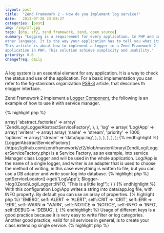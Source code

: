 ```yaml
---
layout: post
title:  "Zend Framework 2 - How do you implement log service?"
date:   2013-07-26 23:08:27
categories: [post]
img: /img/zf.jpg
tags: [php, zf2, zend framework, zend, open source]
summary: "Logging is a requirement for every application. In PHP and in every
other language. It is the way your application has to tell you what its doing.
This article is about how to implement a logger in a Zend Framework 2
application in PHP. This solution achieve simplicity and usability."
priority: 0.6
changefreq: daily
---
```


A log system is an essential element for any application. It is a way to check
the status and use of the application. For a basic implementation you can refer
to the  fig-stanrdars organization
[PSR-3](https://github.com/php-fig/fig-standards/blob/master/accepted/PSR-3-logger-interface.md)
article, that describes th elogger interface.

Zend Framework 2 implement a [Logger
Component](https://github.com/zendframework/zf2/tree/master/library/Zend/Log),
the following is an example of how to use it with service manager.

{% highlight php %}
<?php
return array(
	'service_manager' => array(
		'abstract_factories' => array(
			'Zend\Log\LoggerAbstractServiceFactory',
		),
	),
	'log' => array(
		'Log\App' => array(
			'writers' => array(
				array(
					'name' => 'stream',
					'priority' => 1000,
					'options' => array(
						'stream' => 'data/app.log',
					),
				),
			),
		),
	),
);
{% endhighlight %}

[LoggerAbstractServiceFactory](https://github.com/zendframework/zf2/blob/master/library/Zend/Log/LoggerServiceFactory.php)
is a Service Factory, as an example,  into service Manager class Logger and will
be used in the whole application. Log/App is the name of a single logger, and
writer is an adapter that is used to choose the method of writing, in this case
everything is written to file, but you can use a DB adapter and write your log
into database.

{% highlight php %}
<?php
namespace GianArb\Controller;
class GeneralController
	extends AbastractActionController
{
	public function testAction(){
		$logger = $this->getServiceLocator()->get('Log\App');
		$logger->log(\Zend\Log\Logger::INFO, "This is a little log!");
	}
}
{% endhighlight %}

With this configuration Log\App writes a string into data/app.log file, with
INFO property. By default you can use an array of properties.

{% highlight php %}
<?php
protected $priorities = array(
	self::EMERG  => 'EMERG',
	self::ALERT  => 'ALERT',
	self::CRIT   => 'CRIT',
	self::ERR    => 'ERR',
	self::WARN   => 'WARN',
	self::NOTICE => 'NOTICE',
	self::INFO   => 'INFO',
self::DEBUG  => 'DEBUG',
);
{% endhighlight %}

Usage of different keys is a good practice because it is very easy to write
filter or log categories.

Another good practice, valid for all services in general, is to create your
class extending single service.

{% highlight php %}
<?php
use Zend\Log\Logger
class MyLogger extends Logger
{% endhighlight %}

This choice helps managing future customizations  of services and is another
important layer for managing unexpected updates.

Rali, thanks for your help with my robotic english! :P
